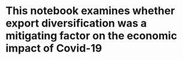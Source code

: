 # This notebook examines whether export diversification was a mitigating factor on the economic impact of Covid-19
